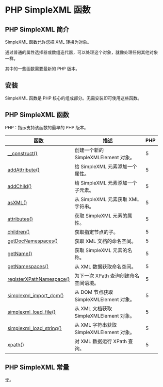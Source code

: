 # PHP SimpleXML 函数




## PHP SimpleXML 简介

SimpleXML 函数允许您把 XML 转换为对象。

通过普通的属性选择器或数组迭代器，可以处理这个对象，就像处理任何其他对象一样。

其中的一些函数需要最新的 PHP 版本。

## 安装

SimpleXML 函数是 PHP 核心的组成部分。无需安装即可使用这些函数。

## PHP SimpleXML 函数

PHP：指示支持该函数的最早的 PHP 版本。

| 函数 | 描述 | PHP |
| --- | --- | --- |
| [__construct()](func_simplexml__construct.asp) | 创建一个新的 SimpleXMLElement 对象。 | 5 |
| [addAttribute()](func_simplexml_addattribute.asp) | 给 SimpleXML 元素添加一个属性。 | 5 |
| [addChild()](func_simplexml_addchild.asp) | 给 SimpleXML 元素添加一个子元素。 | 5 |
| [asXML()](func_simplexml_asxml.asp) | 从 SimpleXML 元素获取 XML 字符串。 | 5 |
| [attributes()](func_simplexml_attributes.asp) | 获取 SimpleXML 元素的属性。 | 5 |
| [children()](func_simplexml_children.asp) | 获取指定节点的子。 | 5 |
| [getDocNamespaces()](func_simplexml_getdocnamespaces.asp) | 获取 XML 文档的命名空间。 | 5 |
| [getName()](func_simplexml_getname.asp) | 获取 SimpleXML 元素的名称。 | 5 |
| [getNamespaces()](func_simplexml_getnamespaces.asp) | 从 XML 数据获取命名空间。 | 5 |
| [registerXPathNamespace()](func_simplexml_registerxpathnamespace.asp) | 为下一次 XPath 查询创建命名空间语境。 | 5 |
| [simplexml_import_dom()](func_simplexml_import_dom.asp) | 从 DOM 节点获取 SimpleXMLElement 对象。 | 5 |
| [simplexml_load_file()](func_simplexml_load_file.asp) | 从 XML 文档获取 SimpleXMLElement 对象。 | 5 |
| [simplexml_load_string()](func_simplexml_load_string.asp) | 从 XML 字符串获取 SimpleXMLElement 对象。 | 5 |
| [xpath()](func_simplexml_xpath.asp) | 对 XML 数据运行 XPath 查询。 | 5 |

## PHP SimpleXML 常量

无。




